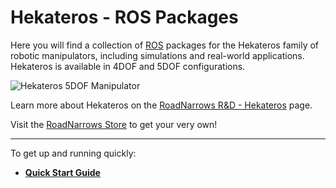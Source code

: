 Hekateros - **ROS** Packages
=============

Here you will find a collection of [ROS](http://ros.org) packages for the Hekateros family of robotic manipulators, including simulations and real-world applications. Hekateros is available in 4DOF and 5DOF configurations.

![Hekateros 5DOF Manipulator](http://www.roadnarrows.com/r-and-d/Hekateros/img/Hek_Reflect.png)

Learn more about Hekateros on the [RoadNarrows R&D - Hekateros](http://roadnarrows.com/r-and-d/Hekateros/) page.

Visit the [RoadNarrows Store](http://www.roadnarrows-store.com/hekateros-arm.html) to get your very own!

***

To get up and running quickly:
 * [**Quick Start Guide**](https://github.com/roadnarrows-robotics/hekateros/wiki/ROS:-Hekateros-Quick-Start)
